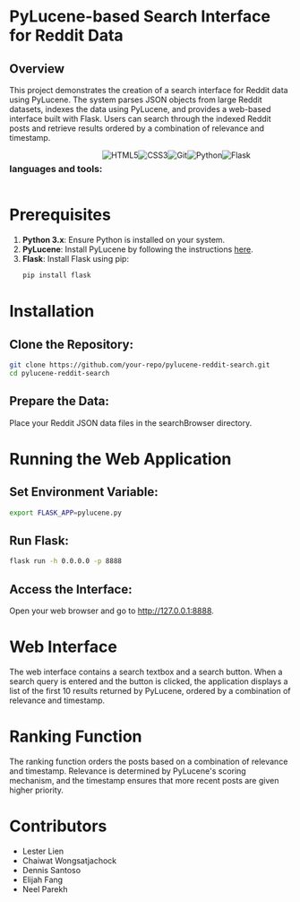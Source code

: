 # PyLucene-based Search Interface for Reddit Data

## Overview

This project demonstrates the creation of a search interface for Reddit data using PyLucene. The system parses JSON objects from large Reddit datasets, indexes the data using PyLucene, and provides a web-based interface built with Flask. Users can search through the indexed Reddit posts and retrieve results ordered by a combination of relevance and timestamp.

<div style="display: flex;"><h3>languages and tools:</h3>
  <img alt="HTML5" src="https://img.shields.io/badge/html5-%23E34F26.svg?style=for-the-badge&logo=html5&logoColor=white"/>
  <img alt="CSS3" src="https://img.shields.io/badge/css3-%231572B6.svg?style=for-the-badge&logo=css3&logoColor=white"/>
  <img alt="Git" src="https://img.shields.io/badge/git%20-%23F05033.svg?&style=for-the-badge&logo=git&logoColor=white"/>
  <img alt="Python" src="https://img.shields.io/badge/python-3670A0?style=for-the-badge&logo=python&logoColor=ffdd54"/>
  <img alt="Flask" src="https://img.shields.io/badge/flask-%23000.svg?style=for-the-badge&logo=flask&logoColor=white"/>

</div>

# Prerequisites

1. **Python 3.x**: Ensure Python is installed on your system.
2. **PyLucene**: Install PyLucene by following the instructions [here](https://lucene.apache.org/pylucene/).
3. **Flask**: Install Flask using pip:
   ```bash
   pip install flask
   ```
  
# Installation
## Clone the Repository:

```bash
git clone https://github.com/your-repo/pylucene-reddit-search.git
cd pylucene-reddit-search
```

## Prepare the Data:
Place your Reddit JSON data files in the searchBrowser directory.

# Running the Web Application
## Set Environment Variable:

```bash
export FLASK_APP=pylucene.py
```
## Run Flask:

```bash
flask run -h 0.0.0.0 -p 8888
```

## Access the Interface:
Open your web browser and go to http://127.0.0.1:8888.

# Web Interface
The web interface contains a search textbox and a search button. When a search query is entered and the button is clicked, the application displays a list of the first 10 results returned by PyLucene, ordered by a combination of relevance and timestamp.

# Ranking Function
The ranking function orders the posts based on a combination of relevance and timestamp. Relevance is determined by PyLucene's scoring mechanism, and the timestamp ensures that more recent posts are given higher priority.

# Contributors
- Lester Lien
- Chaiwat Wongsatjachock
- Dennis Santoso
- Elijah Fang
- Neel Parekh



